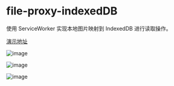 # file-proxy-indexedDB

使用 ServiceWorker 实现本地图片映射到 IndexedDB 进行读取操作。

[演示地址](https://lecepin.github.io/file-to-indexedDB)

![image](https://user-images.githubusercontent.com/11046969/155058297-34e7be93-76d1-44bd-b3c8-28835471a338.png)

![image](https://user-images.githubusercontent.com/11046969/155058462-90a39222-e85a-419e-83c4-bd97b67cc71c.png)

![image](https://user-images.githubusercontent.com/11046969/155058549-96213033-f870-4b69-bb43-8da061c49c57.png)
